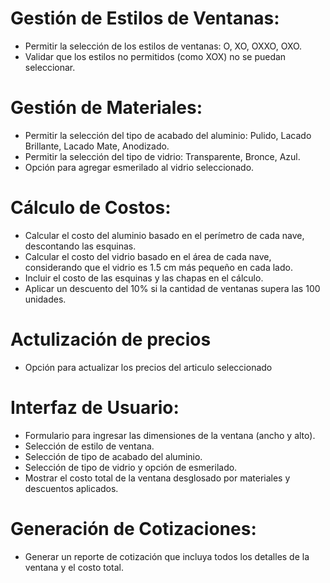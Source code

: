 # Gestión de Estilos de Ventanas:

- Permitir la selección de los estilos de ventanas: O, XO, OXXO, OXO.
- Validar que los estilos no permitidos (como XOX) no se puedan seleccionar.

# Gestión de Materiales:

- Permitir la selección del tipo de acabado del aluminio: Pulido, Lacado Brillante, Lacado Mate, Anodizado.
- Permitir la selección del tipo de vidrio: Transparente, Bronce, Azul.
- Opción para agregar esmerilado al vidrio seleccionado.

# Cálculo de Costos:

- Calcular el costo del aluminio basado en el perímetro de cada nave, descontando las esquinas.
- Calcular el costo del vidrio basado en el área de cada nave, considerando que el vidrio es 1.5 cm más pequeño en cada lado.
- Incluir el costo de las esquinas y las chapas en el cálculo.
- Aplicar un descuento del 10% si la cantidad de ventanas supera las 100 unidades.

# Actulización de precios

- Opción para actualizar los precios del articulo seleccionado

# Interfaz de Usuario:

- Formulario para ingresar las dimensiones de la ventana (ancho y alto).
- Selección de estilo de ventana.
- Selección de tipo de acabado del aluminio.
- Selección de tipo de vidrio y opción de esmerilado.
- Mostrar el costo total de la ventana desglosado por materiales y descuentos aplicados.

# Generación de Cotizaciones:

- Generar un reporte de cotización que incluya todos los detalles de la ventana y el costo total.
